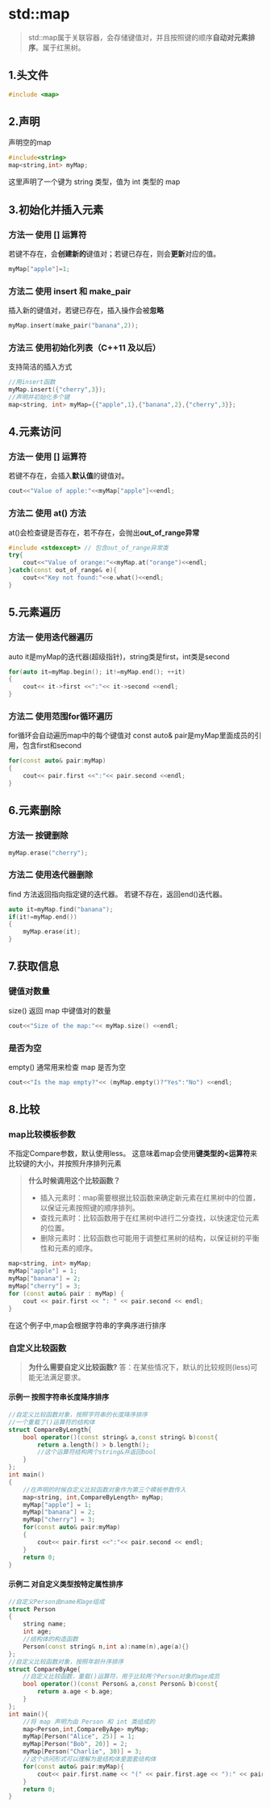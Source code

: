 # std::map 
> std::map属于关联容器，会存储键值对，并且按照键的顺序**自动对元素排序**。属于红黑树。
## 1.头文件 
```C++
#include <map>
```
## 2.声明
声明空的map
```C++
#include<string>
map<string,int> myMap;
```
这里声明了一个键为 string 类型，值为 int 类型的 map
## 3.初始化并插入元素
### 方法一 使用 [] 运算符
若键不存在，会**创建新的**键值对；若键已存在，则会**更新**对应的值。
```C++
myMap["apple"]=1;
```
### 方法二 使用 insert 和 make_pair
插入新的键值对，若键已存在，插入操作会被**忽略**
```C++
myMap.insert(make_pair("banana",2));
```
### 方法三 使用初始化列表（C++11 及以后）
支持简洁的插入方式
```C++
//用insert函数
myMap.insert({"cherry",3});
//声明并初始化多个键
map<string, int> myMap={{"apple",1},{"banana",2},{"cherry",3}};
```
## 4.元素访问
### 方法一 使用 [] 运算符
若键不存在，会插入**默认值**的键值对。
```C++
cout<<"Value of apple:"<<myMap["apple"]<<endl;
```
### 方法二 使用 at() 方法
at()会检查键是否存在，若不存在，会抛出**out_of_range异常**
```C++
#include <stdexcept> // 包含out_of_range异常类
try{
    cout<<"Value of orange:"<<myMap.at("orange")<<endl;
}catch(const out_of_range& e){
    cout<<"Key not found:"<<e.what()<<endl;
}
```
## 5.元素遍历
### 方法一 使用迭代器遍历
auto it是myMap的迭代器(超级指针)，string类是first，int类是second
```C++
for(auto it=myMap.begin(); it!=myMap.end(); ++it)
{
    cout<< it->first <<":"<< it->second <<endl;
}
```
### 方法二 使用范围for循环遍历
for循环会自动遍历map中的每个键值对
const auto& pair是myMap里面成员的引用，包含first和second
```C++
for(const auto& pair:myMap)
{
    cout<< pair.first <<":"<< pair.second <<endl;
}
```
## 6.元素删除
### 方法一 按键删除
```C++
myMap.erase("cherry");
```
### 方法二 使用迭代器删除
find 方法返回指向指定键的迭代器。
若键不存在，返回end()迭代器。
```C++
auto it=myMap.find("banana");
if(it!=myMap.end())
{
    myMap.erase(it);
}
```
## 7.获取信息
### 键值对数量
size() 返回 map 中键值对的数量
```C++
cout<<"Size of the map:"<< myMap.size() <<endl;
```
### 是否为空
empty() 通常用来检查 map 是否为空
```C++
cout<<"Is the map empty?"<< (myMap.empty()?"Yes":"No") <<endl;
```
## 8.比较
### map比较模板参数
不指定Compare参数，默认使用less<key>。
这意味着map会使用**键类型的<运算符**来比较键的大小，并按照升序排列元素
>**什么时候调用这个比较函数？**
>- 插入元素时：map需要根据比较函数来确定新元素在红黑树中的位置，以保证元素按照键的顺序排列。
>- 查找元素时：比较函数用于在红黑树中进行二分查找，以快速定位元素的位置。
>- 删除元素时：比较函数也可能用于调整红黑树的结构，以保证树的平衡性和元素的顺序。
```C++
map<string, int> myMap;
myMap["apple"] = 1;
myMap["banana"] = 2;
myMap["cherry"] = 3;
for (const auto& pair : myMap) {
    cout << pair.first << ": " << pair.second << endl;
}
```
在这个例子中,map会根据字符串的字典序进行排序
### 自定义比较函数
>**为什么需要自定义比较函数?**
>答：在某些情况下，默认的比较规则(less)可能无法满足要求。
#### 示例一 按照字符串长度降序排序
```C++
//自定义比较函数对象，按照字符串的长度降序排序
//一个重载了()运算符的结构体
struct CompareByLength{
    bool operator()(const string& a,const string& b)const{
        return a.length() > b.length();
        //这个运算符结构两个string&并返回bool
    }
};
int main()
{
    //在声明的时候自定义比较函数对象作为第三个模板参数传入
    map<string, int,CompareByLength> myMap;
    myMap["apple"] = 1;
    myMap["banana"] = 2;
    myMap["cherry"] = 3;
    for(const auto& pair:myMap)
    {
        cout<< pair.first <<":"<< pair.second << endl;
    }
    return 0;
}
```
#### 示例二 对自定义类型按特定属性排序
```C++
//自定义Person由name和age组成
struct Person
{
    string name;
    int age;
    //结构体的构造函数
    Person(const string& n,int a):name(n),age(a){}
};
//自定义比较函数对象，按照年龄升序排序
struct CompareByAge{
    //自定义比较函数，重载()运算符，用于比较两个Person对象的age成员
    bool operator()(const Person& a,const Person& b)const{
        return a.age < b.age;
    }
};
int main(){
    //将 map 声明为由 Person 和 int 类组成的
    map<Person,int,CompareByAge> myMap;
    myMap[Person("Alice", 25)] = 1;
    myMap[Person("Bob", 20)] = 2;
    myMap[Person("Charlie", 30)] = 3;
    //这个访问形式可以理解为是结构体里面套结构体
    for(const auto& pair:myMap){
        cout<< pair.first.name << "(" << pair.first.age << "):" << pair.second <<endl;
    }
    return 0;
}
```